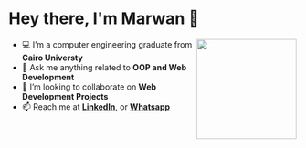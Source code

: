 # Hey there, I'm Marwan 👋

<a href="https://imgbb.com/"><img src="https://i.ibb.co/DYJVRfY/aaa.png" width=175vw heigth=175vw  align="right"/></a>

- 💻 I’m a computer engineering graduate from <b>Cairo Universty</b> 
- 💬 Ask me anything related to <b>OOP and Web Development</b>
- 👯 I’m looking to collaborate on <b>Web Development Projects</b>
- 📫 Reach me at <a href =https://www.linkedin.com/in/marwan9/><b> LinkedIn</b></a>, or <a href="https://api.whatsapp.com/send/?phone=201272404140"><b>Whatsapp</b></a> 

<!--- <h3 align="left">Languages and Tools:</h3>
<div align="center">
<img src="https://skills.thijs.gg/icons?i=html,css,react,js,ts,nodejs,php,mysql,c,cpp,cs,java,github,git,linux" align="left"/>
</div>
<br><br>

<h2 align="center"> Progress Stats </h2>
<div align="center">


[![Marwan's GitHub stats](https://github-readme-stats.vercel.app/api?username=marwan-9&theme=github_dark&show_icons=true&env=PAT_1)](https://github.com/marwan-9)
[![Marwan's Leetcode Stats](https://leetcode.card.workers.dev/marwan0?theme=nord&font=baloo&extension=null)](https://leetcode.com/marwan0)--->
